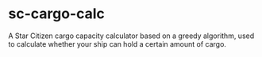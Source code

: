 # sc-cargo-calc
A Star Citizen cargo capacity calculator based on a greedy algorithm, used to calculate whether your ship can hold a certain amount of cargo.
